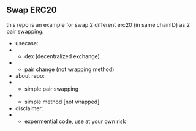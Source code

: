 ## Swap ERC20
this repo is an example for swap 2 different erc20 (in same chainID) as 2 pair swapping.

- usecase:
- - dex (decentralized exchange)
- - pair change (not wrapping method)
- about repo:
- - simple pair swapping
- - simple method [not wrapped]
- disclaimer:
- - expermential code, use at your own risk

